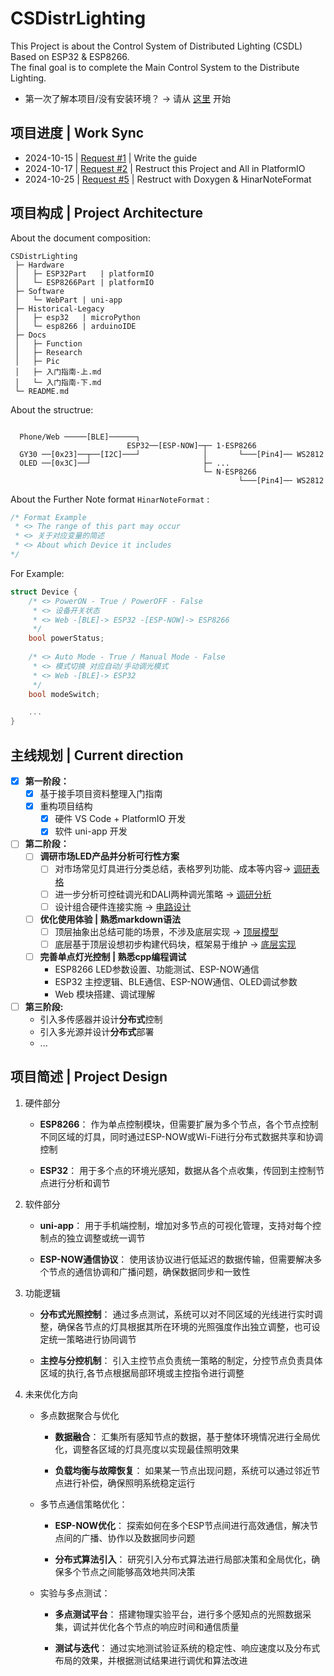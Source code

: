 # CSDistrLighting

This Project is about the Control System of Distributed Lighting (CSDL) Based on ESP32 & ESP8266.  
The final goal is to complete the Main Control System to the Distribute Lighting.

- 第一次了解本项目/没有安装环境？ -> 请从 [这里](Docs/入门指南-上.md) 开始

## 项目进度 | Work Sync

- 2024-10-15 | [Request #1](https://github.com/890mn/CSDistrLighting/pull/1#) | Write the guide
- 2024-10-17 | [Request #2](https://github.com/890mn/CSDistrLighting/pull/2#) | Restruct this Project and All in PlatformIO
- 2024-10-25 | [Request #5](https://github.com/890mn/CSDistrLighting/pull/5#) | Restruct with Doxygen & HinarNoteFormat

## 项目构成 | Project Architecture

About the document composition:

```plaintext
CSDistrLighting
 ├─ Hardware
 │   ├─ ESP32Part   | platformIO
 │   └─ ESP8266Part | platformIO
 ├─ Software
 │   └─ WebPart | uni-app
 ├─ Historical-Legacy
 │   ├─ esp32   | microPython
 │   └─ esp8266 | arduinoIDE
 ├─ Docs
 │   ├─ Function
 │   ├─ Research
 │   ├─ Pic
 │   ├─ 入门指南-上.md
 │   └─ 入门指南-下.md
 └─ README.md
```

About the structrue:

```plaintext

  Phone/Web ─────[BLE]──────┐
                          ESP32──[ESP-NOW]─┬─ 1·ESP8266
  GY30 ──[0x23]──┬──[I2C]───┘              │       └───[Pin4]── WS2812
  OLED ──[0x3C]──┘                         ├─ ...
                                           └─ N·ESP8266 
                                                   └───[Pin4]── WS2812
```

About the Further Note format `HinarNoteFormat` :

```cpp
/* Format Example
 * <> The range of this part may occur
 * <> 关于对应变量的简述
 * <> About which Device it includes
*/ 
```

For Example:

```cpp
struct Device {
    /* <> PowerON - True / PowerOFF - False 
     * <> 设备开关状态 
     * <> Web -[BLE]-> ESP32 -[ESP-NOW]-> ESP8266
     */ 
    bool powerStatus;  
    
    /* <> Auto Mode - True / Manual Mode - False
     * <> 模式切换 对应自动/手动调光模式
     * <> Web -[BLE]-> ESP32
     */ 
    bool modeSwitch;

    ...
}
```

## 主线规划 | Current direction

- [x] **第一阶段：**
  - [x] 基于接手项目资料整理入门指南
  - [x] 重构项目结构
    - [x] 硬件 VS Code + PlatformIO 开发
    - [x] 软件 uni-app 开发  

- [ ] **第二阶段：**
  - [ ] **调研市场LED产品并分析可行性方案**
    - [ ] 对市场常见灯具进行分类总结，表格罗列功能、成本等内容-> [调研表格](Docs/Research/sheet.md)
    - [ ] 进一步分析可控硅调光和DALI两种调光策略 -> [调研分析](Docs/Research/Si-DALI.md)
    - [ ] 设计组合硬件连接实施 -> [电路设计](Docs/Research/Circuit.md)

  - [ ] **优化使用体验 | 熟悉markdown语法**
    - [ ] 顶层抽象出总结可能的场景，不涉及底层实现 -> [顶层模型](Docs/Function/Top-level.md)
    - [ ] 底层基于顶层设想初步构建代码块，框架易于维护 -> [底层实现](Docs/Function/Bottom-level.md)

  - [ ] **完善单点灯光控制 | 熟悉cpp编程调试**
    - ESP8266 LED参数设置、功能测试、ESP-NOW通信
    - ESP32 主控逻辑、BLE通信、ESP-NOW通信、OLED调试参数
    - Web 模块搭建、调试理解

- [ ] **第三阶段:**
  - 引入多传感器并设计**分布式**控制
  - 引入多光源并设计**分布式**部署
  - ...

## 项目简述 | Project Design

1. 硬件部分
   - **ESP8266**：
   作为单点控制模块，但需要扩展为多个节点，各个节点控制不同区域的灯具，同时通过ESP-NOW或Wi-Fi进行分布式数据共享和协调控制

   - **ESP32**：
   用于多个点的环境光感知，数据从各个点收集，传回到主控制节点进行分析和调节

2. 软件部分
   - **uni-app**：
   用于手机端控制，增加对多节点的可视化管理，支持对每个控制点的独立调整或统一调节

   - **ESP-NOW通信协议**：
   使用该协议进行低延迟的数据传输，但需要解决多个节点的通信协调和广播问题，确保数据同步和一致性

3. 功能逻辑
   - **分布式光照控制**：
   通过多点测试，系统可以对不同区域的光线进行实时调整，确保各节点的灯具根据其所在环境的光照强度作出独立调整，也可设定统一策略进行协同调节

   - **主控与分控机制**：
   引入主控节点负责统一策略的制定，分控节点负责具体区域的执行,各节点根据局部环境或主控指令进行调整

4. 未来优化方向
    - 多点数据聚合与优化
      - **数据融合**：
      汇集所有感知节点的数据，基于整体环境情况进行全局优化，调整各区域的灯具亮度以实现最佳照明效果

      - **负载均衡与故障恢复**：
      如果某一节点出现问题，系统可以通过邻近节点进行补偿，确保照明系统稳定运行

    - 多节点通信策略优化：
      - **ESP-NOW优化**：
      探索如何在多个ESP节点间进行高效通信，解决节点间的广播、协作以及数据同步问题

      - **分布式算法引入**：
       研究引入分布式算法进行局部决策和全局优化，确保多个节点之间能够高效地共同决策

    - 实验与多点测试：
      - **多点测试平台**：
      搭建物理实验平台，进行多个感知点的光照数据采集，调试并优化各个节点的响应时间和通信质量

      - **测试与迭代**：
      通过实地测试验证系统的稳定性、响应速度以及分布式布局的效果，并根据测试结果进行调优和算法改进
